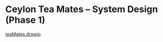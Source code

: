 # Ceylon Tea Mates – System Design (Phase 1)


[teaMates.drawio](https://drive.google.com/file/d/1Vuwi0aMS6I8Drl0BTWULIrsw50mGixl7/view?usp=sharing)

